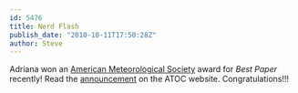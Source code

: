 ```yaml
---
id: 5476
title: Nerd Flash
publish_date: "2010-10-11T17:50:28Z"
author: Steve
---
```

Adriana won an [American Meteorological Society](http://www.ametsoc.org/) award for _Best Paper_ recently! Read the [announcement](http://atoc.colorado.edu/research/award_arb.php) on the ATOC website. Congratulations!!!

